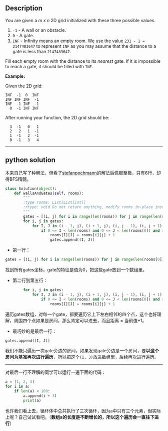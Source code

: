 ## Description

You are given a *m x n* 2D grid initialized with these three possible values.

1. `-1` - A wall or an obstacle.
2. `0` - A gate.
3. `INF` - Infinity means an empty room. We use the value `231 - 1 = 2147483647` to represent `INF` as you may assume that the distance to a gate is less than `2147483647`.

Fill each empty room with the distance to its *nearest* gate. If it is impossible to reach a gate, it should be filled with `INF`.

**Example:**

Given the 2D grid:

```
INF  -1  0  INF
INF INF INF  -1
INF  -1 INF  -1
  0  -1 INF INF
```

After running your function, the 2D grid should be:

```
  3  -1   0   1
  2   2   1  -1
  1  -1   2  -1
  0  -1   3   4
```

------



## python solution

本来自己写了种解法，但看了[stefanpochmann](https://leetcode.com/stefanpochmann/)的解法后佩服至极，只有6行，却得BFS精髓。

```python 
class Solution(object):
    def wallsAndGates(self, rooms):
        """
        :type rooms: List[List[int]]
        :rtype: void Do not return anything, modify rooms in-place instead.
        """
        gates = [(i, j) for i in range(len(rooms)) for j in range(len(rooms[0])) if rooms[i][j] == 0]
        for i, j in gates:
            for I, J in (i - 1, j), (i + 1, j), (i, j - 1), (i, j + 1):
                if 0 <= I < len(rooms) and 0 <= J < len(rooms[0]) and rooms[I][J] == 2 ** 31 - 1:
                    rooms[I][J] = rooms[i][j] + 1
                    gates.append((I, J))

```

- 第一行：

```python 
gates = [(i, j) for i in range(len(rooms)) for j in range(len(rooms[0])) if rooms[i][j] == 0]
```

找到所有gates坐标，gate的特征是值为0，把这些gate放到一个数组里。



- 第二行到第五行：



```python
        for i, j in gates:
            for I, J in (i - 1, j), (i + 1, j), (i, j - 1), (i, j + 1):
                if 0 <= I < len(rooms) and 0 <= J < len(rooms[0]) and rooms[I][J] == 2 ** 31 - 1:
                    rooms[I][J] = rooms[i][j] + 1
```

遍历gates数组，对每一个gate，都要遍历它上下左右相邻的四个点，这个也好理解，周围四个点如果是房间，那么肯定可以进去，而且距离 = 当前值+1。

- 最巧妙的是最后一行：

```python
gates.append((I, J))
```

我们不能只遍历一次gate旁边的房间，如果发现gate旁边是一个房间，要**以这个房间为基准再次进行遍历**，所以把这个`(I, J)`放进数组里，后续再次进行遍历。



------

对最后一行不理解的同学可以运行一遍下面的代码：

```python
a = [1, 2, 3]
for i in a:
    if len(a) < 100:
        a.append(i + 3)
        print(a)
```

也许我们看上去，循环体中总共执行了三次循环，因为a中只有三个元素，但实际上呢？自己试试看吧。（**数组a的长度是不断增长的，所以这个遍历会一直往下进行**）

